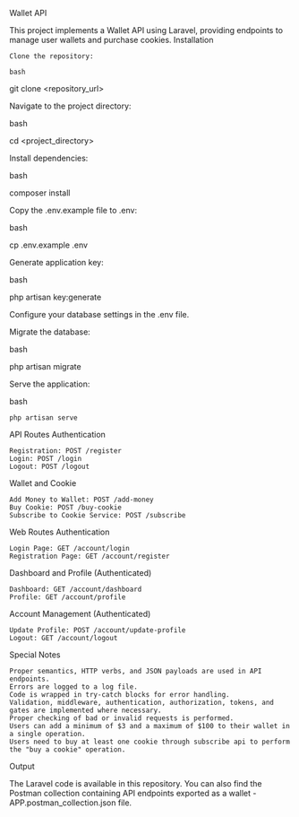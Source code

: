 Wallet API

This project implements a Wallet API using Laravel, providing endpoints to manage user wallets and purchase cookies.
Installation

    Clone the repository:

    bash

git clone <repository_url>

Navigate to the project directory:

bash

cd <project_directory>

Install dependencies:

bash

composer install

Copy the .env.example file to .env:

bash

cp .env.example .env

Generate application key:

bash

php artisan key:generate

Configure your database settings in the .env file.

Migrate the database:

bash

php artisan migrate

Serve the application:

bash

    php artisan serve

API Routes
Authentication

    Registration: POST /register
    Login: POST /login
    Logout: POST /logout

Wallet and Cookie

    Add Money to Wallet: POST /add-money
    Buy Cookie: POST /buy-cookie
    Subscribe to Cookie Service: POST /subscribe

Web Routes
Authentication

    Login Page: GET /account/login
    Registration Page: GET /account/register

Dashboard and Profile (Authenticated)

    Dashboard: GET /account/dashboard
    Profile: GET /account/profile

Account Management (Authenticated)

    Update Profile: POST /account/update-profile
    Logout: GET /account/logout

Special Notes

    Proper semantics, HTTP verbs, and JSON payloads are used in API endpoints.
    Errors are logged to a log file.
    Code is wrapped in try-catch blocks for error handling.
    Validation, middleware, authentication, authorization, tokens, and gates are implemented where necessary.
    Proper checking of bad or invalid requests is performed.
    Users can add a minimum of $3 and a maximum of $100 to their wallet in a single operation.
    Users need to buy at least one cookie through subscribe api to perform the "buy a cookie" operation.

Output

The Laravel code is available in this repository. You can also find the Postman collection containing API endpoints exported as a wallet -APP.postman_collection.json file.